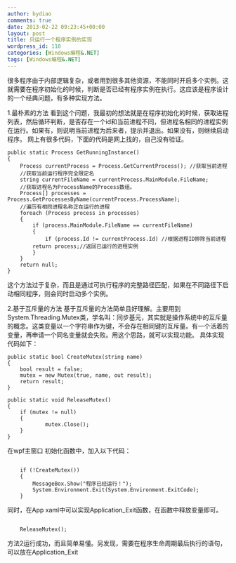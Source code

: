 ```yaml
---
author: bydiao
comments: true
date: 2013-02-22 09:23:45+00:00
layout: post
title: 只运行一个程序实例的实现
wordpress_id: 110
categories: [Windows编程&.NET]
tags: [Windows编程&.NET]
---
```


很多程序由于内部逻辑复杂，或者用到很多其他资源，不能同时开启多个实例。这就需要在程序初始化的时候，判断是否已经有程序实例在执行。这应该是程序设计的一个经典问题，有多种实现方法。

1.最朴素的方法
看到这个问题，我最初的想法就是在程序初始化的时候，获取进程列表，然后循环判断，是否存在一个id和当前进程不同，但进程名相同的进程实例在运行。如果有，则说明当前进程为后来者，提示并退出。如果没有，则继续启动程序。
网上有很多代码，下面的代码是网上找的，自己没有验证。

	public static Process GetRunningInstance()
	{
		Process currentProcess = Process.GetCurrentProcess(); //获取当前进程
		//获取当前运行程序完全限定名
		string currentFileName = currentProcess.MainModule.FileName;
		//获取进程名为ProcessName的Process数组。
		Process[] processes = Process.GetProcessesByName(currentProcess.ProcessName);
		//遍历有相同进程名称正在运行的进程
		foreach (Process process in processes)
		{
			if (process.MainModule.FileName == currentFileName)
			{
				if (process.Id != currentProcess.Id) //根据进程ID排除当前进程
			return process;//返回已运行的进程实例
			}
		}
		return null;
	}

这个方法过于复杂，而且是通过可执行程序的完整路径匹配，如果在不同路径下启动相同程序，则会同时启动多个实例。

2.基于互斥量的方法
基于互斥量的方法简单且好理解。主要用到System.Threading.Mutex类，学名叫：同步基元，其实就是操作系统中的互斥量的概念。这类变量以一个字符串作为键，不会存在相同键的互斥量。有一个活着的变量，再申请一个同名变量就会失败。用这个思路，就可以实现功能。
具体实现代码如下：

	public static bool CreateMutex(string name) 
	{ 
        bool result = false; 
        mutex = new Mutex(true, name, out result); 
        return result; 
	} 

	public static void ReleaseMutex() 
	{	 
        if (mutex != null) 
        { 
                mutex.Close(); 
        } 
	} 


在wpf主窗口 初始化函数中，加入以下代码：

<code lang="csharp">
	if (!CreateMutex()) 
	{ 
        MessageBox.Show("程序已经运行！"); 
        System.Environment.Exit(System.Environment.ExitCode);     
	} 
</code>

同时，在App xaml中可以实现Application_Exit函数，在函数中释放变量即可。

<code lang="csharp">
	ReleaseMutex(); 
</code>

方法2运行成功，而且简单易懂。另发现，需要在程序生命周期最后执行的语句，可以放在Application_Exit 

